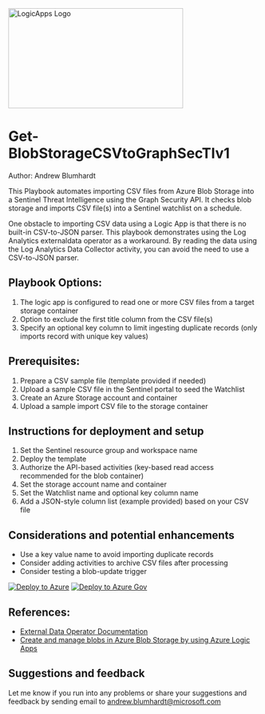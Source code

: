 <img src=https://github.com/Azure/Azure-Sentinel/blob/master/Playbooks/logic_app_logo.png alt="LogicApps Logo" width="350" height="200">

# Get-BlobStorageCSVtoGraphSecTIv1
Author: Andrew Blumhardt

This Playbook automates importing CSV files from Azure Blob Storage into a Sentinel Threat Intelligence using the Graph Security API. It checks blob storage and imports CSV file(s) into a Sentinel watchlist on a schedule.

One obstacle to importing CSV data using a Logic App is that there is no built-in CSV-to-JSON parser. This playbook demonstrates using the Log Analytics externaldata operator as a workaround. By reading the data using the Log Analytics Data Collector activity, you can avoid the need to use a CSV-to-JSON parser.

## Playbook Options:
1. The logic app is configured to read one or more CSV files from a target storage container
2. Option to exclude the first title column from the CSV file(s)
3. Specify an optional key column to limit ingesting duplicate records (only imports record with unique key values)

## Prerequisites:
1. Prepare a CSV sample file (template provided if needed)
2. Upload a sample CSV file in the Sentinel portal to seed the Watchlist
3. Create an Azure Storage account and container
4. Upload a sample import CSV file to the storage container

## Instructions for deployment and setup
1. Set the Sentinel resource group and workspace name
2. Deploy the template
3. Authorize the API-based activities (key-based read access recommended for the blob container)
4. Set the storage account name and container
5. Set the Watchlist name and optional key column name
6. Add a JSON-style column list (example provided) based on your CSV file

## Considerations and potential enhancements
* Use a key value name to avoid importing duplicate records
* Consider adding activities to archive CSV files after processing
* Consider testing a blob-update trigger

[![Deploy to Azure](https://aka.ms/deploytoazurebutton)](https://portal.azure.com/#create/Microsoft.Template/uri/https%3A%2F%2Fgithub.com%2FAndrewBlumhardt%2FLogic-Apps%2Fblob%2FPlaybooks%2FPlaybooks%2FGet-BlobStorageCSVtoWatchlist%2Fazuredeploy.json)
[![Deploy to Azure Gov](https://aka.ms/deploytoazuregovbutton)](https://portal.azure.us/#create/Microsoft.Template/uri/https%3A%2F%2Fgithub.com%2FAndrewBlumhardt%2FLogic-Apps%2Fblob%2FPlaybooks%2FPlaybooks%2FGet-BlobStorageCSVtoWatchlist%2Fazuredeploy.json)

## References:
* <a href="https://docs.microsoft.com/en-us/azure/data-explorer/kusto/query/externaldata-operator?pivots=azuremonitor" target="_blank">External Data Operator Documentation</a>
* <a href="https://docs.microsoft.com/en-us/azure/connectors/connectors-create-api-azureblobstorage" target="_blank">Create and manage blobs in Azure Blob Storage by using Azure Logic Apps</a>

## Suggestions and feedback
Let me know if you run into any problems or share your suggestions and feedback by sending email to andrew.blumhardt@microsoft.com
